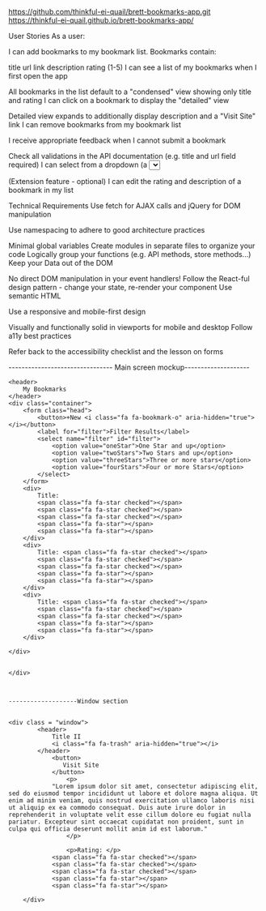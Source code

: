 https://github.com/thinkful-ei-quail/brett-bookmarks-app.git
https://thinkful-ei-quail.github.io/brett-bookmarks-app/


User Stories
As a user:

I can add bookmarks to my bookmark list. Bookmarks contain:

title
url link
description
rating (1-5)
I can see a list of my bookmarks when I first open the app

All bookmarks in the list default to a "condensed" view showing only title and rating
I can click on a bookmark to display the "detailed" view

Detailed view expands to additionally display description and a "Visit Site" link
I can remove bookmarks from my bookmark list

I receive appropriate feedback when I cannot submit a bookmark

Check all validations in the API documentation (e.g. title and url field required)
I can select from a dropdown (a <select> element) a "minimum rating" to filter the list by all bookmarks rated at or above the chosen selection

(Extension feature - optional) I can edit the rating and description of a bookmark in my list

Technical Requirements
Use fetch for AJAX calls and jQuery for DOM manipulation

Use namespacing to adhere to good architecture practices

Minimal global variables
Create modules in separate files to organize your code
Logically group your functions (e.g. API methods, store methods...)
Keep your Data out of the DOM

No direct DOM manipulation in your event handlers!
Follow the React-ful design pattern - change your state, re-render your component
Use semantic HTML

Use a responsive and mobile-first design

Visually and functionally solid in viewports for mobile and desktop
Follow a11y best practices

Refer back to the accessibility checklist and the lesson on forms


-------------------------------- Main screen mockup--------------------

    <header>
        My Bookmarks
    </header>
    <div class="container">
        <form class="head">
            <button>+New <i class="fa fa-bookmark-o" aria-hidden="true"></i></button>
            <label for="filter">Filter Results</label>
            <select name="filter" id="filter">
                <option value="oneStar">One Star and up</option>
                <option value="twoStars">Two Stars and up</option>
                <option value="threeStars">Three or more stars</option>
                <option value="fourStars">Four or more Stars</option>
            </select>
        </form>
        <div>
            Title:
            <span class="fa fa-star checked"></span>
            <span class="fa fa-star checked"></span>
            <span class="fa fa-star checked"></span>
            <span class="fa fa-star"></span>
            <span class="fa fa-star"></span>
        </div>
        <div>
            Title: <span class="fa fa-star checked"></span>
            <span class="fa fa-star checked"></span>
            <span class="fa fa-star checked"></span>
            <span class="fa fa-star"></span>
            <span class="fa fa-star"></span>
        </div>
        <div>
            Title: <span class="fa fa-star checked"></span>
            <span class="fa fa-star checked"></span>
            <span class="fa fa-star checked"></span>
            <span class="fa fa-star"></span>
            <span class="fa fa-star"></span>
        </div>

    </div>


    </div>



    -------------------Window section
    

    <div class = "window">
            <header>
                Title II
                <i class="fa fa-trash" aria-hidden="true"></i>
            </header>
                <button>
                   Visit Site
                </button>
                    <p>
                "Lorem ipsum dolor sit amet, consectetur adipiscing elit, sed do eiusmod tempor incididunt ut labore et dolore magna aliqua. Ut enim ad minim veniam, quis nostrud exercitation ullamco laboris nisi ut aliquip ex ea commodo consequat. Duis aute irure dolor in reprehenderit in voluptate velit esse cillum dolore eu fugiat nulla pariatur. Excepteur sint occaecat cupidatat non proident, sunt in culpa qui officia deserunt mollit anim id est laborum."
                    </p>

                    <p>Rating: </p>
                <span class="fa fa-star checked"></span>
                <span class="fa fa-star checked"></span>
                <span class="fa fa-star checked"></span>
                <span class="fa fa-star"></span>
                <span class="fa fa-star"></span>
              
        </div>
